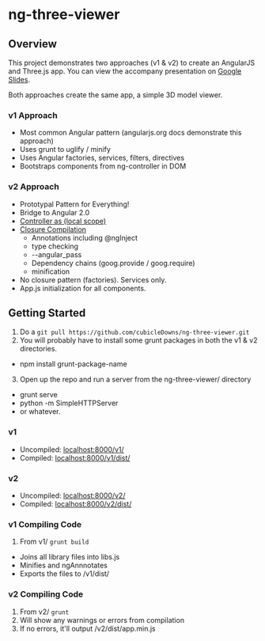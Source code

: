 ng-three-viewer
===============

## Overview
This project demonstrates two approaches (v1 & v2) to create an AngularJS and Three.js app.  You can view the accompany presentation on [Google Slides](http://goo.gl/R1BPLz).

Both approaches create the same app, a simple 3D model viewer.

### v1 Approach
* Most common Angular pattern (angularjs.org docs demonstrate this approach)
* Uses grunt to uglify / minify
* Uses Angular factories, services, filters, directives
* Bootstraps components from ng-controller in DOM

### v2 Approach
* Prototypal Pattern for Everything!
* Bridge to Angular 2.0
* [Controller as (local scope)](http://toddmotto.com/digging-into-angulars-controller-as-syntax/)
* [Closure Compilation](https://developers.google.com/closure/compiler/)
  * Annotations including @ngInject
  * type checking
  * --angular_pass
  * Dependency chains (goog.provide / goog.require)
  * minification
* No closure pattern (factories).  Services only.
* App.js initialization for all components.


## Getting Started
1. Do a `git pull https://github.com/cubicleDowns/ng-three-viewer.git`
2. You will probably have to install some grunt packages in both the v1 & v2 directories.
  * npm install grunt-package-name
3. Open up the repo and run a server from the ng-three-viewer/ directory
  * grunt serve
  * python -m SimpleHTTPServer
  * or whatever.

### v1
* Uncompiled: [localhost:8000/v1/](http://localhost:8000/v1/)
* Compiled: [localhost:8000/v1/dist/](http://localhost:8000/v1/dist/)

### v2
* Uncompiled: [localhost:8000/v2/](http://localhost:8000/v2/)
* Compiled: [localhost:8000/v2/dist/](http://localhost:8000/v2/dist/)

### v1 Compiling Code
1.  From v1/ `grunt build`
  + Joins all library files into libs.js
  + Minifies and ngAnnnotates
  + Exports the files to /v1/dist/

### v2 Compiling Code
1.  From v2/ `grunt`
2.  Will show any warnings or errors from compilation
3.  If no errors, it'll output /v2/dist/app.min.js
